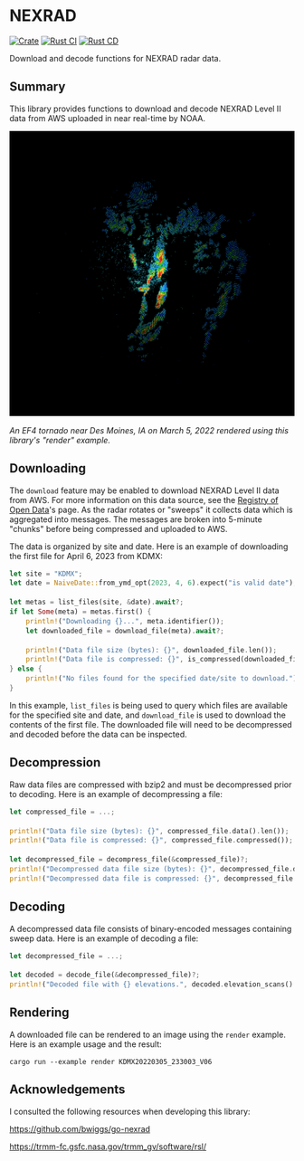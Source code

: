 # NEXRAD

[![Crate](https://img.shields.io/crates/v/nexrad.svg)](https://crates.io/crates/nexrad)
[![Rust CI](https://github.com/danielway/nexrad/actions/workflows/rust_ci.yml/badge.svg?branch=master)](https://github.com/danielway/nexrad/actions/workflows/rust_ci.yml)
[![Rust CD](https://github.com/danielway/nexrad/actions/workflows/rust_cd.yml/badge.svg)](https://github.com/danielway/nexrad/actions/workflows/rust_cd.yml)

Download and decode functions for NEXRAD radar data.

## Summary

This library provides functions to download and decode NEXRAD Level II data from AWS uploaded in near real-time by NOAA.

<img src="https://raw.githubusercontent.com/danielway/nexrad/master/examples/render_kdmx_030522_1730.png" width="600" />

_An EF4 tornado near Des Moines, IA on March 5, 2022 rendered using this library's "render" example._

## Downloading

The `download` feature may be enabled to download NEXRAD Level II data from AWS. For more information on this data
source, see the [Registry of Open Data](https://registry.opendata.aws/noaa-nexrad/)'s page. As the radar rotates or
"sweeps" it collects data which is aggregated into messages. The messages are broken into 5-minute "chunks" before being 
compressed and uploaded to AWS.

The data is organized by site and date. Here is an example of downloading the first file for April 6, 2023 from KDMX:
```rust
let site = "KDMX";
let date = NaiveDate::from_ymd_opt(2023, 4, 6).expect("is valid date");

let metas = list_files(site, &date).await?;
if let Some(meta) = metas.first() {
    println!("Downloading {}...", meta.identifier());
    let downloaded_file = download_file(meta).await?;
    
    println!("Data file size (bytes): {}", downloaded_file.len());
    println!("Data file is compressed: {}", is_compressed(downloaded_file));
} else {
    println!("No files found for the specified date/site to download.");
}
```

In this example, `list_files` is being used to query which files are available for the specified site and date, and
`download_file` is used to download the contents of the first file. The downloaded file will need to be decompressed and
decoded before the data can be inspected.

## Decompression

Raw data files are compressed with bzip2 and must be decompressed prior to decoding. Here is an example of 
decompressing a file: 
```rust
let compressed_file = ...;

println!("Data file size (bytes): {}", compressed_file.data().len());
println!("Data file is compressed: {}", compressed_file.compressed());

let decompressed_file = decompress_file(&compressed_file)?;
println!("Decompressed data file size (bytes): {}", decompressed_file.data().len());
println!("Decompressed data file is compressed: {}", decompressed_file.compressed());
```

## Decoding

A decompressed data file consists of binary-encoded messages containing sweep data. Here is an example of decoding a 
file:
```rust
let decompressed_file = ...;

let decoded = decode_file(&decompressed_file)?;
println!("Decoded file with {} elevations.", decoded.elevation_scans().len());
```

## Rendering

A downloaded file can be rendered to an image using the `render` example. Here is an example usage and the result:
```
cargo run --example render KDMX20220305_233003_V06
```

## Acknowledgements

I consulted the following resources when developing this library:

https://github.com/bwiggs/go-nexrad

https://trmm-fc.gsfc.nasa.gov/trmm_gv/software/rsl/

